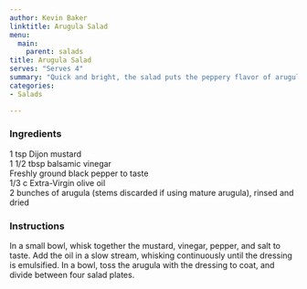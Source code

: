 ```yaml
---
author: Kevin Baker
linktitle: Arugula Salad 
menu:
  main:
    parent: salads
title: Arugula Salad
serves: "Serves 4"
summary: "Quick and bright, the salad puts the peppery flavor of arugula front and center."
categories:
- Salads

---
```

### Ingredients

<div class="ingredient-list">

1 tsp Dijon mustard  
1 1/2 tbsp balsamic vinegar  
Freshly ground black pepper to taste  
1/3 c Extra-Virgin olive oil  
2 bunches of arugula (stems discarded if using mature arugula), rinsed and dried  

</div>

### Instructions
In a small bowl, whisk together the mustard, vinegar, pepper, and salt to taste. Add the oil in a slow stream, whisking continuously until the dressing is emulsified. In a bowl, toss the arugula with the dressing to coat, and divide between four salad plates.